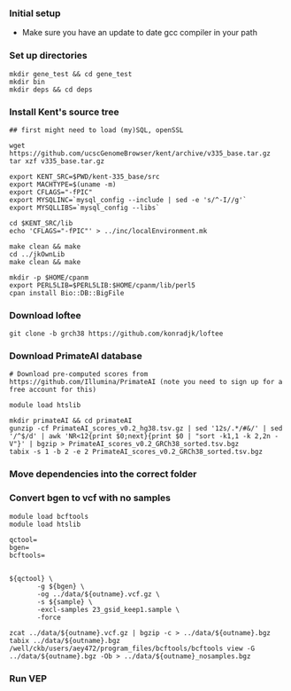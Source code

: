 ### Initial setup

* Make sure you have an update to date gcc compiler in your path 


### Set up directories

```
mkdir gene_test && cd gene_test
mkdir bin
mkdir deps && cd deps
```


### Install Kent's source tree


```
## first might need to load (my)SQL, openSSL 

wget https://github.com/ucscGenomeBrowser/kent/archive/v335_base.tar.gz
tar xzf v335_base.tar.gz

export KENT_SRC=$PWD/kent-335_base/src
export MACHTYPE=$(uname -m)
export CFLAGS="-fPIC"
export MYSQLINC=`mysql_config --include | sed -e 's/^-I//g'`
export MYSQLLIBS=`mysql_config --libs`

cd $KENT_SRC/lib
echo 'CFLAGS="-fPIC"' > ../inc/localEnvironment.mk

make clean && make
cd ../jkOwnLib
make clean && make

mkdir -p $HOME/cpanm
export PERL5LIB=$PERL5LIB:$HOME/cpanm/lib/perl5
cpan install Bio::DB::BigFile
```


### Download loftee 

```
git clone -b grch38 https://github.com/konradjk/loftee
```

### Download PrimateAI database 
```
# Download pre-computed scores from https://github.com/Illumina/PrimateAI (note you need to sign up for a free account for this)

module load htslib

mkdir primateAI && cd primateAI
gunzip -cf PrimateAI_scores_v0.2_hg38.tsv.gz | sed '12s/.*/#&/' | sed '/^$/d' | awk 'NR<12{print $0;next}{print $0 | "sort -k1,1 -k 2,2n -V"}' | bgzip > PrimateAI_scores_v0.2_GRCh38_sorted.tsv.bgz
tabix -s 1 -b 2 -e 2 PrimateAI_scores_v0.2_GRCh38_sorted.tsv.bgz
```


### Move dependencies into the correct folder 

### Convert bgen to vcf with no samples



```
module load bcftools
module load htslib

qctool=
bgen=
bcftools=


${qctool} \
       -g ${bgen} \
       -og ../data/${outname}.vcf.gz \
       -s ${sample} \
       -excl-samples 23_gsid_keep1.sample \
       -force

zcat ../data/${outname}.vcf.gz | bgzip -c > ../data/${outname}.bgz
tabix ../data/${outname}.bgz
/well/ckb/users/aey472/program_files/bcftools/bcftools view -G ../data/${outname}.bgz -Ob > ../data/${outname}_nosamples.bgz
```

### Run VEP



